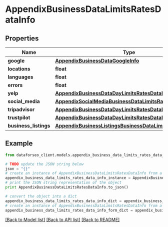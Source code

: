 # AppendixBusinessDataLimitsRatesDataInfo


## Properties

Name | Type | Description | Notes
------------ | ------------- | ------------- | -------------
**google** | [**AppendixBusinessDataGoogleInfo**](AppendixBusinessDataGoogleInfo.md) |  | [optional] 
**locations** | **float** |  | [optional] 
**languages** | **float** |  | [optional] 
**errors** | **float** |  | [optional] 
**yelp** | [**AppendixBusinessDataDayLimitsRatesDataInfo**](AppendixBusinessDataDayLimitsRatesDataInfo.md) |  | [optional] 
**social_media** | [**AppendixSocialMediaBusinessDataLimitsRatesDataInfo**](AppendixSocialMediaBusinessDataLimitsRatesDataInfo.md) |  | [optional] 
**tripadvisor** | [**AppendixBusinessDataDayLimitsRatesDataInfo**](AppendixBusinessDataDayLimitsRatesDataInfo.md) |  | [optional] 
**trustpilot** | [**AppendixBusinessDataDayLimitsRatesDataInfo**](AppendixBusinessDataDayLimitsRatesDataInfo.md) |  | [optional] 
**business_listings** | [**AppendixBusinessListingsBusinessDataLimitsRatesDataInfo**](AppendixBusinessListingsBusinessDataLimitsRatesDataInfo.md) |  | [optional] 

## Example

```python
from dataforseo_client.models.appendix_business_data_limits_rates_data_info import AppendixBusinessDataLimitsRatesDataInfo

# TODO update the JSON string below
json = "{}"
# create an instance of AppendixBusinessDataLimitsRatesDataInfo from a JSON string
appendix_business_data_limits_rates_data_info_instance = AppendixBusinessDataLimitsRatesDataInfo.from_json(json)
# print the JSON string representation of the object
print AppendixBusinessDataLimitsRatesDataInfo.to_json()

# convert the object into a dict
appendix_business_data_limits_rates_data_info_dict = appendix_business_data_limits_rates_data_info_instance.to_dict()
# create an instance of AppendixBusinessDataLimitsRatesDataInfo from a dict
appendix_business_data_limits_rates_data_info_form_dict = appendix_business_data_limits_rates_data_info.from_dict(appendix_business_data_limits_rates_data_info_dict)
```
[[Back to Model list]](../README.md#documentation-for-models) [[Back to API list]](../README.md#documentation-for-api-endpoints) [[Back to README]](../README.md)


